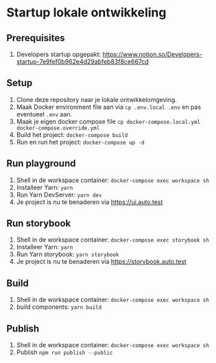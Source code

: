 # Startup lokale ontwikkeling

## Prerequisites
1. Developers startup opgepakt: https://www.notion.so/Developers-startup-7e9fef0b962e4d29abfeb83f8ce667cd

## Setup
1. Clone deze repository naar je lokale ontwikkelomgeving.
2. Maak Docker environment file aan via ```cp .env.local .env``` en pas eventueel ```.env``` aan.
3. Maak je eigen docker compose file ```cp docker-compose.local.yml docker-compose.override.yml```
4. Build het project: ```docker-compose build```
5. Run en run het project: ```docker-compose up -d```

## Run playground
1. Shell in de workspace container: ```docker-compose exec workspace sh```
2. Installeer Yarn: ```yarn```
3. Run Yarn DevServer: ```yarn dev```
4. Je project is nu te benaderen via https://ui.auto.test

## Run storybook
1. Shell in de workspace container: ```docker-compose exec storybook sh```
2. Installeer Yarn: ```yarn```
3. Run Yarn storybook: ```yarn storybook```
4. Je project is nu te benaderen via https://storybook.auto.test

## Build 
1. Shell in de workspace container: ```docker-compose exec workspace sh```
2. build components: ```yarn build```

## Publish
1. Shell in de workspace container: ```docker-compose exec workspace sh```
2. Publish ```npm run publish --public```
